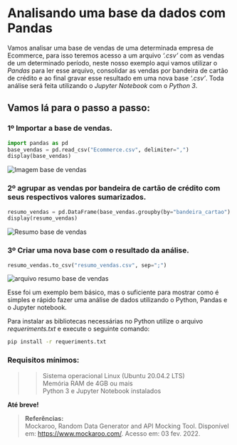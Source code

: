 # Analisando uma base da dados com Pandas

Vamos analisar uma base de vendas de uma determinada empresa de Ecommerce, para isso teremos acesso a um arquivo *‘.csv’* com as vendas de um determinado período, neste nosso exemplo aqui vamos utilizar o *Pandas* para ler esse arquivo, consolidar as vendas por bandeira de cartão de crédito e ao final gravar esse resultado em uma nova base *‘.csv’*. Toda análise será feita utilizando o *Jupyter Notebook* com o *Python 3*.

## Vamos lá para o passo a passo:

### 1º Importar a base de vendas.

```python
import pandas as pd
base_vendas = pd.read_csv("Ecommerce.csv", delimiter=",")
display(base_vendas)
```

![Imagem base de vendas](https://drive.google.com/uc?export=view&id=18z708nC2lDMnyEmI1mlx-_4-hH5fvsmm)

### 2º agrupar as vendas por bandeira de cartão de crédito com seus respectivos valores sumarizados.

```python
resumo_vendas = pd.DataFrame(base_vendas.groupby(by="bandeira_cartao").valor.sum()).rename(columns={"valor":"Total"})
display(resumo_vendas)
```

![Resumo base de vendas](https://drive.google.com/uc?export=view&id=1D8M5xCjeziAbrOLmRsNSWX41YztTspJN)

### 3º Criar uma nova base com o resultado da análise.

```python
resumo_vendas.to_csv("resumo_vendas.csv", sep=";")
```

![arquivo resumo base de vendas](https://drive.google.com/uc?export=view&id=1Dv_HdHKbUBf48oh7kc5leJENklKqao-I)

Esse foi um exemplo bem básico, mas o suficiente para mostrar como é simples e rápido fazer uma análise de dados utilizando o Python, Pandas e o Jupyter notebook.

Para instalar as bibliotecas necessárias no Python utilize o arquivo *requeriments.txt* e execute o seguinte comando:

```bash
pip install -r requeriments.txt
```

### Requisitos mínimos:

>> Sistema operacional Linux (Ubuntu 20.04.2 LTS) <br/>Memória RAM de 4GB ou mais <br/>Python 3 e Jupyter Notebook instalados

**Até breve!**

> **Referências:**   
> Mockaroo, Random Data Generator and API Mocking Tool. Disponível em: <https://www.mockaroo.com/>. Acesso em: 03 fev. 2022.
